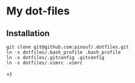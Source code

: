 My dot-files
=========

Installation
-----
	git clone git@github.com:pinouf/.dotfiles.git
	ln -s dotfiles/.bash_profile .bash_profile
	ln -s dotfiles/.gitconfig .gitconfig
	ln -s dotfiles/.vimrc .vimrc

=)

